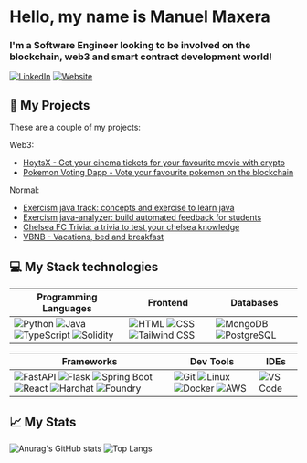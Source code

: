 # Hello, my name is Manuel Maxera

### I'm a Software Engineer looking to be involved on the blockchain, web3 and smart contract development world!

[![LinkedIn](https://img.shields.io/badge/LinkedIn-Profile-blue?style=social&logo=linkedin)](https://www.linkedin.com/in/manuel-maxera/)
[![Website](https://img.shields.io/badge/Visit-Website-brightgreen?style=flat&logo=world)](https://manuel-maxera.netlify.app/)

## 🚀 My Projects

These are a couple of my projects:

Web3:
- [HoytsX - Get your cinema tickets for your favourite movie with crypto](https://github.com/manumafe98/HoytsX)
- [Pokemon Voting Dapp - Vote your favourite pokemon on the blockchain](https://github.com/manumafe98/pokemon_voting_dapp)

Normal:
- [Exercism java track: concepts and exercise to learn java](https://github.com/manumafe98/java)
- [Exercism java-analyzer: build automated feedback for students](https://github.com/manumafe98/java-analyzer)
- [Chelsea FC Trivia: a trivia to test your chelsea knowledge](https://github.com/manumafe98/chelsea_trivia_2.0)
- [VBNB - Vacations, bed and breakfast](https://github.com/manumafe98/Vbnb)

## 💻 My Stack technologies

| Programming Languages                                                                                                                                                 | Frontend                                                                                                                                                                                   | Databases                                                                                                                        |
| ---------------------------------------------------------------------------------------------------------------------------------------------------------------------- | ------------------------------------------------------------------------------------------------------------------------------------------------------------------------------------------ | -------------------------------------------------------------------------------------------------------------------------------- |
| ![Python](https://img.shields.io/badge/Python-3776AB?logo=python&logoColor=white) ![Java](https://img.shields.io/badge/Java-007396?logo=java&logoColor=white) ![TypeScript](https://img.shields.io/badge/TypeScript-3178C6?logo=typescript&logoColor=white) ![Solidity](https://img.shields.io/badge/Solidity-363636?logo=solidity&logoColor=white) | ![HTML](https://img.shields.io/badge/HTML-E34F26?logo=html5&logoColor=white) ![CSS](https://img.shields.io/badge/CSS-1572B6?logo=css3&logoColor=white) ![Tailwind CSS](https://img.shields.io/badge/Tailwind_CSS-06B6D4?logo=tailwindcss&logoColor=white) | ![MongoDB](https://img.shields.io/badge/MongoDB-47A248?logo=mongodb&logoColor=white) ![PostgreSQL](https://img.shields.io/badge/PostgreSQL-4169E1?logo=postgresql&logoColor=white) |

| Frameworks                                                                                                                                                                                                                                                                                         | Dev Tools                                                                                                                                                                             | IDEs                                                                                                      |
| -------------------------------------------------------------------------------------------------------------------------------------------------------------------------------------------------------------------------------------------------------------------------------------------------- | ------------------------------------------------------------------------------------------------------------------------------------------------------------------------------------- | --------------------------------------------------------------------------------------------------------- |
| ![FastAPI](https://img.shields.io/badge/FastAPI-009688?logo=fastapi&logoColor=white) ![Flask](https://img.shields.io/badge/Flask-000000?logo=flask&logoColor=white) ![Spring Boot](https://img.shields.io/badge/Spring_Boot-6DB33F?logo=springboot&logoColor=white) ![React](https://img.shields.io/badge/React-61DAFB?logo=react&logoColor=white) ![Hardhat](https://img.shields.io/badge/Hardhat-F5DE50?logo=ethereum&logoColor=black) ![Foundry](https://img.shields.io/badge/Foundry-888888?logo=rust&logoColor=white) | ![Git](https://img.shields.io/badge/Git-F05032?logo=git&logoColor=white) ![Linux](https://img.shields.io/badge/Linux-FCC624?logo=linux&logoColor=black) ![Docker](https://img.shields.io/badge/Docker-2496ED?logo=docker&logoColor=white) ![AWS](https://img.shields.io/badge/AWS-232F3E?logo=amazonaws&logoColor=white) | ![VS Code](https://img.shields.io/badge/VS_Code-007ACC?logo=visualstudiocode&logoColor=white) |


## 📈 My Stats

![Anurag's GitHub stats](https://github-readme-stats.vercel.app/api?username=manumafe98&show_icons=true&theme=tokyonight&rank_icon=github)
![Top Langs](https://github-readme-stats.vercel.app/api/top-langs/?username=manumafe98&langs_count=8&hide=Jupyter%20Notebook&theme=tokyonight)
